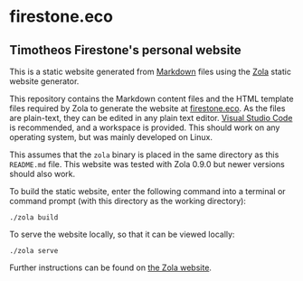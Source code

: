 # firestone.eco

## Timotheos Firestone's personal website

This is a static website generated from [Markdown](https://en.wikipedia.org/wiki/Markdown) files using the [Zola](https://www.getzola.org) static website generator.

This repository contains the Markdown content files and the HTML template files required by Zola to generate the website at [firestone.eco](http://firestone.eco). As the files are plain-text, they can be edited in any plain text editor. [Visual Studio Code](https://code.visualstudio.com/) is recommended, and a workspace is provided. This should work on any operating system, but was mainly developed on Linux.

This assumes that the `zola` binary is placed in the same directory as this `README.md` file. This website was tested with Zola 0.9.0 but newer versions should also work.

To build the static website, enter the following command into a terminal or command prompt (with this directory as the working directory):

    ./zola build

To serve the website locally, so that it can be viewed locally:

    ./zola serve

Further instructions can be found on [the Zola website](https://www.getzola.org).
